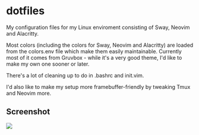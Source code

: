 # dotfiles

My configuration files for my Linux enviroment consisting of Sway, Neovim and Alacritty.

Most colors (including the colors for Sway, Neovim and Alacritty) are loaded from the colors.env file which make them easily maintainable. Currently most of it comes from Gruvbox - while it's a very good theme, I'd like to make my own one sooner or later.

There's a lot of cleaning up to do in .bashrc and init.vim.

I'd also like to make my setup more framebuffer-friendly by tweaking Tmux and Neovim more.

## Screenshot

<img src="setup_screenshot.png">

